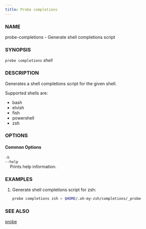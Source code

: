 ```yaml
---
title: Probe completions
---
```


### NAME

probe-completions - Generate shell completions script

### SYNOPSIS

`probe completions` *shell*

### DESCRIPTION

Generates a shell completions script for the given shell.

Supported shells are:

- bash
- elvish
- fish
- powershell
- zsh

### OPTIONS

#### Common Options

`-h`  
`--help`  
&nbsp;&nbsp;&nbsp;&nbsp;Prints help information.

### EXAMPLES

1. Generate shell completions script for zsh:
   ```sh
   probe completions zsh > $HOME/.oh-my-zsh/completions/_probe
   ```

### SEE ALSO

[probe](./probe.md)
